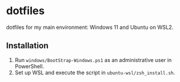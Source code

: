 # dotfiles
dotfiles for my main environment: Windows 11 and Ubuntu on WSL2.

## Installation
1. Run `windows/BootStrap-Windows.ps1` as an administrative user in PowerShell.
2. Set up WSL and execute the script in `ubuntu-wsl/zsh_install.sh`. 


